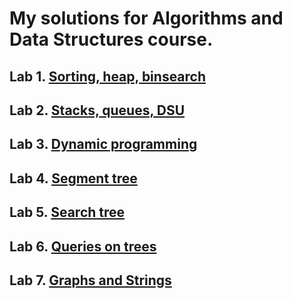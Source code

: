 # My solutions for Algorithms and Data Structures course.

## Lab 1. [Sorting, heap, binsearch](https://github.com/Ma-XD/Alg-and-Data-Str/blob/main/Lab1/README.md)

## Lab 2. [Stacks, queues, DSU](https://github.com/Ma-XD/Alg-and-Data-Str/blob/main/Lab2/README.md)

## Lab 3. [Dynamic programming](https://github.com/Ma-XD/Alg-and-Data-Str/blob/main/Lab3/README.md)

## Lab 4. [Segment tree](https://github.com/Ma-XD/Alg-and-Data-Str/blob/main/Lab4/README.md)

## Lab 5. [Search tree](https://github.com/Ma-XD/Alg-and-Data-Str/blob/main/Lab5/README.md)

## Lab 6. [Queries on trees](https://github.com/Ma-XD/Alg-and-Data-Str/blob/main/Lab6/README.md)

## Lab 7. [Graphs and Strings](https://github.com/Ma-XD/Alg-and-Data-Str/tree/main/Lab7#readme)
